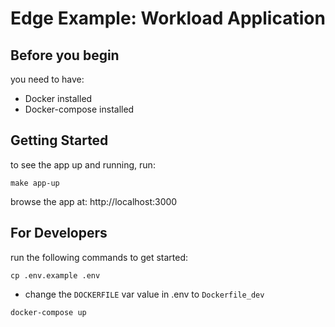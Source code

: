 # Edge Example: Workload Application

## Before you begin
you need to have:
- Docker installed
- Docker-compose installed

## Getting Started
to see the app up and running, run:
```
make app-up
```
browse the app at: http://localhost:3000

## For Developers
run the following commands to get started:
```
cp .env.example .env
```
- change the `DOCKERFILE` var value in .env to `Dockerfile_dev`
```
docker-compose up
```